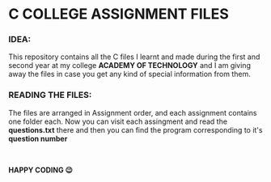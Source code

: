# **C COLLEGE ASSIGNMENT FILES**

### **IDEA**:
This repository contains all the C files I learnt and made during the first and second year at my college **ACADEMY OF TECHNOLOGY** and I am giving away the files in case you get any kind of special information from them.

### **READING THE FILES**:

The files are arranged in Assignment order, and each assignment contains one folder each. Now you can visit each assingment and read the **questions.txt** there and then you can find the program corresponding to it's **question number**

<p>&nbsp;</p>

**HAPPY CODING 😉**